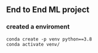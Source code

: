 ## End to End ML project

### created a enviroment
```
conda create -p venv python==3.8
conda activate venv/
```